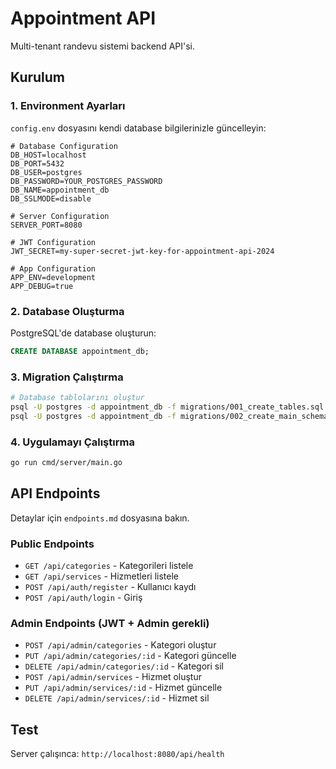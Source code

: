 # Appointment API

Multi-tenant randevu sistemi backend API'si.

## Kurulum

### 1. Environment Ayarları

`config.env` dosyasını kendi database bilgilerinizle güncelleyin:

```env
# Database Configuration
DB_HOST=localhost
DB_PORT=5432
DB_USER=postgres
DB_PASSWORD=YOUR_POSTGRES_PASSWORD
DB_NAME=appointment_db
DB_SSLMODE=disable

# Server Configuration
SERVER_PORT=8080

# JWT Configuration
JWT_SECRET=my-super-secret-jwt-key-for-appointment-api-2024

# App Configuration
APP_ENV=development
APP_DEBUG=true
```

### 2. Database Oluşturma

PostgreSQL'de database oluşturun:
```sql
CREATE DATABASE appointment_db;
```

### 3. Migration Çalıştırma

```bash
# Database tablolarını oluştur
psql -U postgres -d appointment_db -f migrations/001_create_tables.sql
psql -U postgres -d appointment_db -f migrations/002_create_main_schema.sql
```

### 4. Uygulamayı Çalıştırma

```bash
go run cmd/server/main.go
```

## API Endpoints

Detaylar için `endpoints.md` dosyasına bakın.

### Public Endpoints
- `GET /api/categories` - Kategorileri listele
- `GET /api/services` - Hizmetleri listele
- `POST /api/auth/register` - Kullanıcı kaydı
- `POST /api/auth/login` - Giriş

### Admin Endpoints (JWT + Admin gerekli)
- `POST /api/admin/categories` - Kategori oluştur
- `PUT /api/admin/categories/:id` - Kategori güncelle
- `DELETE /api/admin/categories/:id` - Kategori sil
- `POST /api/admin/services` - Hizmet oluştur
- `PUT /api/admin/services/:id` - Hizmet güncelle
- `DELETE /api/admin/services/:id` - Hizmet sil

## Test

Server çalışınca: `http://localhost:8080/api/health` 